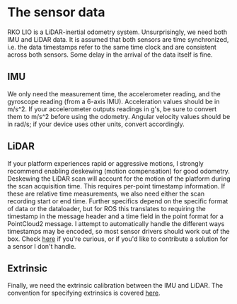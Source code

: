 # The sensor data

RKO LIO is a LiDAR-inertial odometry system.
Unsurprisingly, we need both IMU and LiDAR data.
It is assumed that both sensors are time synchronized, i.e. the data timestamps refer to the same time clock and are consistent across both sensors.
Some delay in the arrival of the data itself is fine.

## IMU

We only need the measurement time, the accelerometer reading, and the gyroscope reading (from a 6-axis IMU).
Acceleration values should be in m/s^2.
If your accelerometer outputs readings in g's, be sure to convert them to m/s^2 before using the odometry.
Angular velocity values should be in rad/s; if your device uses other units, convert accordingly.

## LiDAR

If your platform experiences rapid or aggressive motions, I strongly recommend enabling deskewing (motion compensation) for good odometry.
Deskewing the LiDAR scan will account for the motion of the platform during the scan acquisition time.
This requires per-point timestamp information.
If these are relative time measurements, we also need either the scan recording start or end time.
Further specifics depend on the specific format of data or the dataloader, but for ROS this translates to requiring the timestamp in the message header and a time field in the point format for a PointCloud2 message.
I attempt to automatically handle the different ways timestamps may be encoded, so most sensor drivers should work out of the box.
Check [here](../cpp/rko_lio/core/process_timestamps.cpp) if you're curious, or if you'd like to contribute a solution for a sensor I don't handle.

## Extrinsic

Finally, we need the extrinsic calibration between the IMU and LiDAR. The convention for specifying extrinsics is covered [here](/README.md#a-note-on-transformations).
